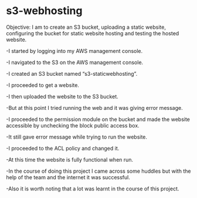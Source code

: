 # s3-webhosting



Objective:
I am to create an S3 bucket, uploading a static website, configuring the bucket for static website hosting and testing the hosted website.


-I started by logging into my AWS management console.



-I navigated to the S3 on the AWS management console.


-I created an S3 bucket named “s3-staticwebhosting”.


-I proceeded to get a website.


-I then uploaded the website to the S3 bucket.


-But at this point I tried running the web and it was giving error message.


-I proceeded to the permission module on the bucket and made the website accessible by unchecking the block public access box.


-It still gave error message while trying to run the website.


-I proceeded to the ACL policy and changed it.


-At this time the website is fully functional when run.


-In the course of doing this project I came across some huddles but with the help of the team and the internet it was successful.


-Also it is worth noting that a lot was learnt in the course of this project.

